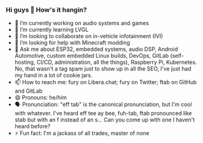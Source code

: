 ### Hi guys 👋 How's it hangin?

- 🔭 I’m currently working on audio systems and games
- 🌱 I’m currently learning LVGL
- 👯 I’m looking to collaborate on in-vehicle infotainment (IVI)
- 🤔 I’m looking for help with Minecraft modding
- 💬 Ask me about ESP32, embedded systems, audio DSP, Android Automotive, custom embedded Linux builds, DevOps, GitLab (self-hosting, CI/CD, administration, all the things), Raspberry Pi, Kubernetes. No, that wasn't a tag spam just to show up in all the SEO, I've just had my hand in a lot of cookie jars.
- 📫 How to reach me: fury on Libera.chat; fury on Twitter; ftab on GitHub and GitLab
- 😄 Pronouns: he/him
- 🗣 Pronunciation: "eff tab" is the canonical pronunciation, but I'm cool with whatever. I've heard eff tee ay bee, fuh-tab, ftab pronounced like stab but with an f instead of an s... Can you come up with one I haven't heard before? 
- ⚡ Fun fact: I'm a jackass of all trades, master of none
